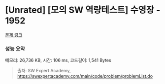 # [Unrated] [모의 SW 역량테스트] 수영장 - 1952 

[문제 링크](https://swexpertacademy.com/main/code/problem/problemDetail.do?contestProbId=AV5PpFQaAQMDFAUq) 

### 성능 요약

메모리: 26,736 KB, 시간: 106 ms, 코드길이: 1,541 Bytes



> 출처: SW Expert Academy, https://swexpertacademy.com/main/code/problem/problemList.do